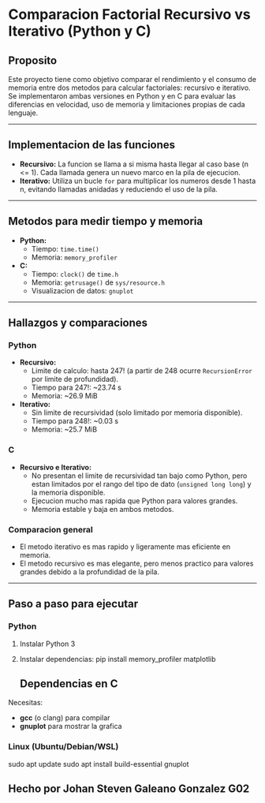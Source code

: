 # Comparacion Factorial Recursivo vs Iterativo (Python y C)

## Proposito
Este proyecto tiene como objetivo comparar el rendimiento y el consumo de memoria entre dos metodos para calcular factoriales: recursivo e iterativo.  
Se implementaron ambas versiones en Python y en C para evaluar las diferencias en velocidad, uso de memoria y limitaciones propias de cada lenguaje.

---

## Implementacion de las funciones
- **Recursivo:** La funcion se llama a si misma hasta llegar al caso base (n <= 1). Cada llamada genera un nuevo marco en la pila de ejecucion.
- **Iterativo:** Utiliza un bucle `for` para multiplicar los numeros desde 1 hasta n, evitando llamadas anidadas y reduciendo el uso de la pila.

---

## Metodos para medir tiempo y memoria
- **Python:**
  - Tiempo: `time.time()`
  - Memoria: `memory_profiler`
- **C:**
  - Tiempo: `clock()` de `time.h`
  - Memoria: `getrusage()` de `sys/resource.h`
  - Visualizacion de datos: `gnuplot`

---

## Hallazgos y comparaciones
### Python
- **Recursivo:**
  - Limite de calculo: hasta 247! (a partir de 248 ocurre `RecursionError` por limite de profundidad).
  - Tiempo para 247!: ~23.74 s
  - Memoria: ~26.9 MiB
- **Iterativo:**
  - Sin limite de recursividad (solo limitado por memoria disponible).
  - Tiempo para 248!: ~0.03 s
  - Memoria: ~25.7 MiB

### C
- **Recursivo e Iterativo:**
  - No presentan el limite de recursividad tan bajo como Python, pero estan limitados por el rango del tipo de dato (`unsigned long long`) y la memoria disponible.
  - Ejecucion mucho mas rapida que Python para valores grandes.
  - Memoria estable y baja en ambos metodos.

### Comparacion general
- El metodo iterativo es mas rapido y ligeramente mas eficiente en memoria.
- El metodo recursivo es mas elegante, pero menos practico para valores grandes debido a la profundidad de la pila.

---

## Paso a paso para ejecutar

### Python
1. Instalar Python 3
2. Instalar dependencias:
   pip install memory_profiler matplotlib

   ## Dependencias en C

Necesitas:
- **gcc** (o clang) para compilar
- **gnuplot** para mostrar la grafica

### Linux (Ubuntu/Debian/WSL)
sudo apt update
sudo apt install build-essential gnuplot

## Hecho por Johan Steven Galeano Gonzalez G02

